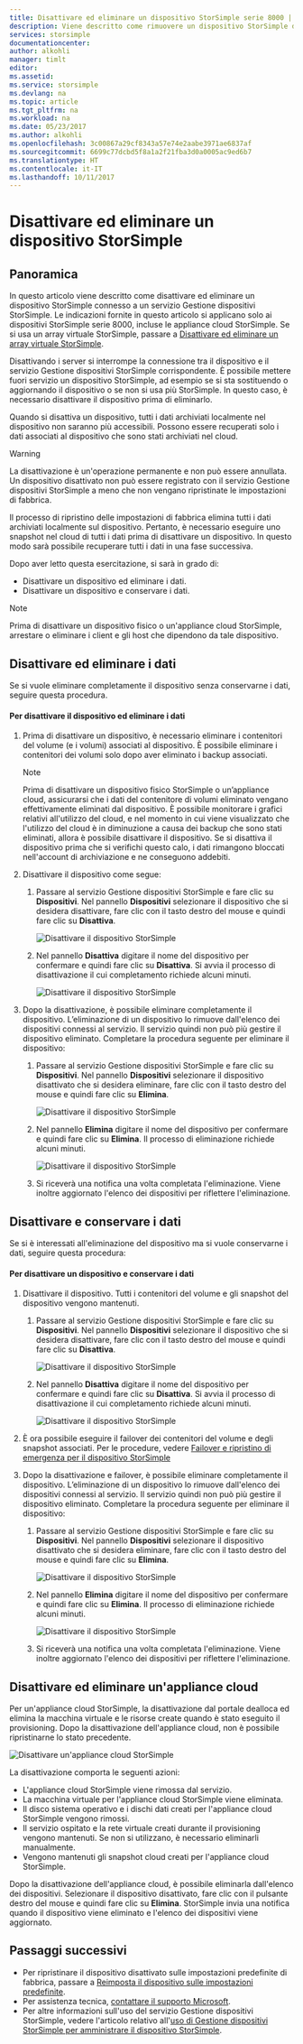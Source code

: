 ```yaml
---
title: Disattivare ed eliminare un dispositivo StorSimple serie 8000 | Microsoft Docs
description: Viene descritto come rimuovere un dispositivo StorSimple dal servizio disattivandolo e poi eliminandolo.
services: storsimple
documentationcenter: 
author: alkohli
manager: timlt
editor: 
ms.assetid: 
ms.service: storsimple
ms.devlang: na
ms.topic: article
ms.tgt_pltfrm: na
ms.workload: na
ms.date: 05/23/2017
ms.author: alkohli
ms.openlocfilehash: 3c00867a29cf8343a57e74e2aabe3971ae6837af
ms.sourcegitcommit: 6699c77dcbd5f8a1a2f21fba3d0a0005ac9ed6b7
ms.translationtype: HT
ms.contentlocale: it-IT
ms.lasthandoff: 10/11/2017
---
```

# <a name="deactivate-and-delete-a-storsimple-device"></a>Disattivare ed eliminare un dispositivo StorSimple

## <a name="overview"></a>Panoramica

In questo articolo viene descritto come disattivare ed eliminare un dispositivo StorSimple connesso a un servizio Gestione dispositivi StorSimple. Le indicazioni fornite in questo articolo si applicano solo ai dispositivi StorSimple serie 8000, incluse le appliance cloud StorSimple. Se si usa un array virtuale StorSimple, passare a [Disattivare ed eliminare un array virtuale StorSimple](storsimple-virtual-array-deactivate-and-delete-device.md).

Disattivando i server si interrompe la connessione tra il dispositivo e il servizio Gestione dispositivi StorSimple corrispondente. È possibile mettere fuori servizio un dispositivo StorSimple, ad esempio se si sta sostituendo o aggiornando il dispositivo o se non si usa più StorSimple. In questo caso, è necessario disattivare il dispositivo prima di eliminarlo.

Quando si disattiva un dispositivo, tutti i dati archiviati localmente nel dispositivo non saranno più accessibili. Possono essere recuperati solo i dati associati al dispositivo che sono stati archiviati nel cloud.

> [!WARNING]
> La disattivazione è un'operazione permanente e non può essere annullata. Un dispositivo disattivato non può essere registrato con il servizio Gestione dispositivi StorSimple a meno che non vengano ripristinate le impostazioni di fabbrica.
>
> Il processo di ripristino delle impostazioni di fabbrica elimina tutti i dati archiviati localmente sul dispositivo. Pertanto, è necessario eseguire uno snapshot nel cloud di tutti i dati prima di disattivare un dispositivo. In questo modo sarà possibile recuperare tutti i dati in una fase successiva.

Dopo aver letto questa esercitazione, si sarà in grado di:

* Disattivare un dispositivo ed eliminare i dati.
* Disattivare un dispositivo e conservare i dati.

> [!NOTE]
> Prima di disattivare un dispositivo fisico o un'appliance cloud StorSimple, arrestare o eliminare i client e gli host che dipendono da tale dispositivo.


## <a name="deactivate-and-delete-data"></a>Disattivare ed eliminare i dati

Se si vuole eliminare completamente il dispositivo senza conservarne i dati, seguire questa procedura.

#### <a name="to-deactivate-the-device-and-delete-the-data"></a>Per disattivare il dispositivo ed eliminare i dati

1. Prima di disattivare un dispositivo, è necessario eliminare i contenitori del volume (e i volumi) associati al dispositivo. È possibile eliminare i contenitori dei volumi solo dopo aver eliminato i backup associati.

    > [!NOTE]
    > Prima di disattivare un dispositivo fisico StorSimple o un’appliance cloud, assicurarsi che i dati del contenitore di volumi eliminato vengano effettivamente eliminati dal dispositivo. È possibile monitorare i grafici relativi all'utilizzo del cloud, e nel momento in cui viene visualizzato che l'utilizzo del cloud è in diminuzione a causa dei backup che sono stati eliminati, allora è possibile disattivare il dispositivo. Se si disattiva il dispositivo prima che si verifichi questo calo, i dati rimangono bloccati nell'account di archiviazione e ne conseguono addebiti.

2. Disattivare il dispositivo come segue:
   
   1. Passare al servizio Gestione dispositivi StorSimple e fare clic su **Dispositivi**. Nel pannello **Dispositivi** selezionare il dispositivo che si desidera disattivare, fare clic con il tasto destro del mouse e quindi fare clic su **Disattiva**.

        ![Disattivare il dispositivo StorSimple](./media/storsimple-8000-deactivate-and-delete-device/deactivate1.png)
   2. Nel pannello **Disattiva** digitare il nome del dispositivo per confermare e quindi fare clic su **Disattiva**. Si avvia il processo di disattivazione il cui completamento richiede alcuni minuti.

        ![Disattivare il dispositivo StorSimple](./media/storsimple-8000-deactivate-and-delete-device/deactivate2.png)

3. Dopo la disattivazione, è possibile eliminare completamente il dispositivo. L’eliminazione di un dispositivo lo rimuove dall'elenco dei dispositivi connessi al servizio. Il servizio quindi non può più gestire il dispositivo eliminato. Completare la procedura seguente per eliminare il dispositivo:
   
   1. Passare al servizio Gestione dispositivi StorSimple e fare clic su **Dispositivi**. Nel pannello **Dispositivi** selezionare il dispositivo disattivato che si desidera eliminare, fare clic con il tasto destro del mouse e quindi fare clic su **Elimina**.

        ![Disattivare il dispositivo StorSimple](./media/storsimple-8000-deactivate-and-delete-device/deactivate5.png)
   2. Nel pannello **Elimina** digitare il nome del dispositivo per confermare e quindi fare clic su **Elimina**. Il processo di eliminazione richiede alcuni minuti.

        ![Disattivare il dispositivo StorSimple](./media/storsimple-8000-deactivate-and-delete-device/deactivate6.png)
   3. Si riceverà una notifica una volta completata l'eliminazione. Viene inoltre aggiornato l'elenco dei dispositivi per riflettere l'eliminazione.

## <a name="deactivate-and-retain-data"></a>Disattivare e conservare i dati

Se si è interessati all'eliminazione del dispositivo ma si vuole conservarne i dati, seguire questa procedura:

#### <a name="to-deactivate-a-device-and-retain-the-data"></a>Per disattivare un dispositivo e conservare i dati
1. Disattivare il dispositivo. Tutti i contenitori del volume e gli snapshot del dispositivo vengono mantenuti.
   
   1. Passare al servizio Gestione dispositivi StorSimple e fare clic su **Dispositivi**. Nel pannello **Dispositivi** selezionare il dispositivo che si desidera disattivare, fare clic con il tasto destro del mouse e quindi fare clic su **Disattiva**.

         ![Disattivare il dispositivo StorSimple](./media/storsimple-8000-deactivate-and-delete-device/deactivate1.png)
   2. Nel pannello **Disattiva** digitare il nome del dispositivo per confermare e quindi fare clic su **Disattiva**. Si avvia il processo di disattivazione il cui completamento richiede alcuni minuti.

         ![Disattivare il dispositivo StorSimple](./media/storsimple-8000-deactivate-and-delete-device/deactivate2.png)
2. È ora possibile eseguire il failover dei contenitori del volume e degli snapshot associati. Per le procedure, vedere [Failover e ripristino di emergenza per il dispositivo StorSimple](storsimple-8000-device-failover-disaster-recovery.md)
3. Dopo la disattivazione e failover, è possibile eliminare completamente il dispositivo. L’eliminazione di un dispositivo lo rimuove dall'elenco dei dispositivi connessi al servizio. Il servizio quindi non può più gestire il dispositivo eliminato. Completare la procedura seguente per eliminare il dispositivo:
   
   1. Passare al servizio Gestione dispositivi StorSimple e fare clic su **Dispositivi**. Nel pannello **Dispositivi** selezionare il dispositivo disattivato che si desidera eliminare, fare clic con il tasto destro del mouse e quindi fare clic su **Elimina**.

       ![Disattivare il dispositivo StorSimple](./media/storsimple-8000-deactivate-and-delete-device/deactivate5.png)
   2. Nel pannello **Elimina** digitare il nome del dispositivo per confermare e quindi fare clic su **Elimina**. Il processo di eliminazione richiede alcuni minuti.

       ![Disattivare il dispositivo StorSimple](./media/storsimple-8000-deactivate-and-delete-device/deactivate6.png)
   3. Si riceverà una notifica una volta completata l'eliminazione. Viene inoltre aggiornato l'elenco dei dispositivi per riflettere l'eliminazione.

     
## <a name="deactivate-and-delete-a-cloud-appliance"></a>Disattivare ed eliminare un'appliance cloud

Per un'appliance cloud StorSimple, la disattivazione dal portale dealloca ed elimina la macchina virtuale e le risorse create quando è stato eseguito il provisioning. Dopo la disattivazione dell'appliance cloud, non è possibile ripristinarne lo stato precedente.

![Disattivare un'appliance cloud StorSimple](./media/storsimple-8000-deactivate-and-delete-device/deactivate7.png)

La disattivazione comporta le seguenti azioni:

* L'appliance cloud StorSimple viene rimossa dal servizio.
* La macchina virtuale per l'appliance cloud StorSimple viene eliminata.
* Il disco sistema operativo e i dischi dati creati per l'appliance cloud StorSimple vengono rimossi.
* Il servizio ospitato e la rete virtuale creati durante il provisioning vengono mantenuti. Se non si utilizzano, è necessario eliminarli manualmente.
* Vengono mantenuti gli snapshot cloud creati per l'appliance cloud StorSimple.

Dopo la disattivazione dell'appliance cloud, è possibile eliminarla dall'elenco dei dispositivi. Selezionare il dispositivo disattivato, fare clic con il pulsante destro del mouse e quindi fare clic su **Elimina**. StorSimple invia una notifica quando il dispositivo viene eliminato e l'elenco dei dispositivi viene aggiornato.

## <a name="next-steps"></a>Passaggi successivi

* Per ripristinare il dispositivo disattivato sulle impostazioni predefinite di fabbrica, passare a [Reimposta il dispositivo sulle impostazioni predefinite](storsimple-8000-manage-device-controller.md#reset-the-device-to-factory-default-settings).
* Per assistenza tecnica, [contattare il supporto Microsoft](storsimple-8000-contact-microsoft-support.md).
* Per altre informazioni sull'uso del servizio Gestione dispositivi StorSimple, vedere l'articolo relativo all'[uso di Gestione dispositivi StorSimple per amministrare il dispositivo StorSimple](storsimple-8000-manager-service-administration.md).

